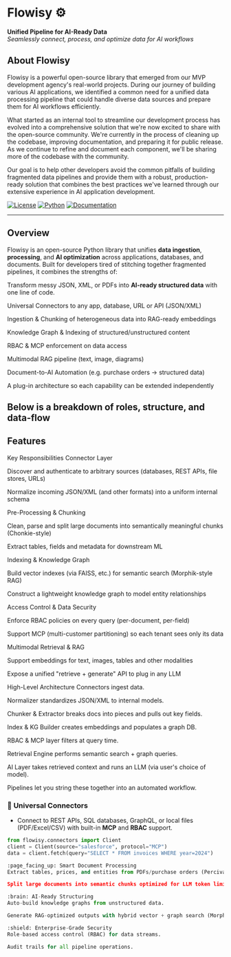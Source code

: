 # Flowisy :gear:  
**Unified Pipeline for AI-Ready Data**  
*Seamlessly connect, process, and optimize data for AI workflows*  

## About Flowisy
Flowisy is a powerful open-source library that emerged from our MVP development agency's real-world projects. During our journey of building various AI applications, we identified a common need for a unified data processing pipeline that could handle diverse data sources and prepare them for AI workflows efficiently.

What started as an internal tool to streamline our development process has evolved into a comprehensive solution that we're now excited to share with the open-source community. We're currently in the process of cleaning up the codebase, improving documentation, and preparing it for public release. As we continue to refine and document each component, we'll be sharing more of the codebase with the community.

Our goal is to help other developers avoid the common pitfalls of building fragmented data pipelines and provide them with a robust, production-ready solution that combines the best practices we've learned through our extensive experience in AI application development.

[![License](https://img.shields.io/badge/License-Apache_2.0-blue.svg)](https://opensource.org/licenses/Apache-2.0)
[![Python](https://img.shields.io/badge/Python-3.9%2B-brightgreen)](https://www.python.org/)
[![Documentation](https://img.shields.io/badge/Docs-Read%20Here-orange)](https://omniflow.dev/docs)

---

## Overview  
Flowisy is an open-source Python library that unifies **data ingestion**, **processing**, and **AI optimization** across applications, databases, and documents. Built for developers tired of stitching together fragmented pipelines, it combines the strengths of:  
 

Transform messy JSON, XML, or PDFs into **AI-ready structured data** with one line of code.  

Universal Connectors to any app, database, URL or API (JSON/XML)

Ingestion & Chunking of heterogeneous data into RAG-ready embeddings

Knowledge Graph & Indexing of structured/unstructured content

RBAC & MCP enforcement on data access

Multimodal RAG pipeline (text, image, diagrams)

Document-to-AI Automation (e.g. purchase orders → structured data)

A plug-in architecture so each capability can be extended independently

Below is a breakdown of roles, structure, and data-flow
---

## Features 
Key Responsibilities
Connector Layer

Discover and authenticate to arbitrary sources (databases, REST APIs, file stores, URLs)

Normalize incoming JSON/XML (and other formats) into a uniform internal schema

Pre-Processing & Chunking

Clean, parse and split large documents into semantically meaningful chunks (Chonkie-style)

Extract tables, fields and metadata for downstream ML

Indexing & Knowledge Graph

Build vector indexes (via FAISS, etc.) for semantic search (Morphik-style RAG)

Construct a lightweight knowledge graph to model entity relationships

Access Control & Data Security

Enforce RBAC policies on every query (per-document, per-field)

Support MCP (multi-customer partitioning) so each tenant sees only its data

Multimodal Retrieval & RAG

Support embeddings for text, images, tables and other modalities

Expose a unified "retrieve + generate" API to plug in any LLM 

High-Level Architecture
Connectors ingest data.

Normalizer standardizes JSON/XML to internal models.

Chunker & Extractor breaks docs into pieces and pulls out key fields.

Index & KG Builder creates embeddings and populates a graph DB.

RBAC & MCP layer filters at query time.

Retrieval Engine performs semantic search + graph queries.

AI Layer takes retrieved context and runs an LLM (via user's choice of model).

Pipelines let you string these together into an automated workflow.

### :link: **Universal Connectors**  
- Connect to REST APIs, SQL databases, GraphQL, or local files (PDF/Excel/CSV) with built-in **MCP** and **RBAC** support.  
```python
from flowisy.connectors import Client  
client = Client(source="salesforce", protocol="MCP")  
data = client.fetch(query="SELECT * FROM invoices WHERE year=2024")  

:page_facing_up: Smart Document Processing
Extract tables, prices, and entities from PDFs/purchase orders (Percival's AI models).

Split large documents into semantic chunks optimized for LLM token limits (Chonkie engine).

:brain: AI-Ready Structuring
Auto-build knowledge graphs from unstructured data.

Generate RAG-optimized outputs with hybrid vector + graph search (Morphik core).

:shield: Enterprise-Grade Security
Role-based access control (RBAC) for data streams.

Audit trails for all pipeline operations.
